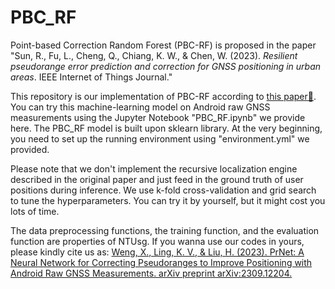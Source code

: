 # PBC_RF
Point-based Correction Random Forest (PBC-RF) is proposed in the paper "Sun, R., Fu, L., Cheng, Q., Chiang, K. W., & Chen, W. (2023). <em>Resilient pseudorange error prediction and correction for GNSS positioning in urban areas</em>. IEEE Internet of Things Journal."

This repository is our implementation of PBC-RF according to [this paper📝](https://ieeexplore.ieee.org/abstract/document/10012445). You can try this machine-learning model on Android raw GNSS measurements using the Jupyter Notebook "PBC_RF.ipynb" we provide here. The PBC_RF model is built upon sklearn library. At the very beginning, you need to set up the running environment using "environment.yml" we provided.

Please note that we don't implement the recursive localization engine described in the original paper and just feed in the ground truth of user positions during inference. We use k-fold cross-validation and grid search to tune the hyperparameters. You can try it by yourself, but it might cost you lots of time.  

The data preprocessing functions, the training function, and the evaluation function are properties of NTUsg. If you wanna use our codes in yours, please kindly cite us as:
[Weng, X., Ling, K. V., & Liu, H. (2023). PrNet: A Neural Network for Correcting Pseudoranges to Improve Positioning with Android Raw GNSS Measurements. arXiv preprint arXiv:2309.12204.](https://arxiv.org/abs/2309.12204)



